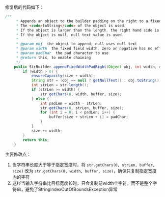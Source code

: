 修复后的代码如下：

```java
/**
     * Appends an object to the builder padding on the right to a fixed length.
     * The <code>toString</code> of the object is used.
     * If the object is larger than the length, the right hand side is lost.
     * If the object is null, null text value is used.
     * 
     * @param obj  the object to append, null uses null text
     * @param width  the fixed field width, zero or negative has no effect
     * @param padChar  the pad character to use
     * @return this, to enable chaining
     */
    public StrBuilder appendFixedWidthPadRight(Object obj, int width, char padChar) {
        if (width > 0) {
            ensureCapacity(size + width);
            String str = (obj == null ? getNullText() : obj.toString());
            int strLen = str.length();
            if (strLen >= width) {
                str.getChars(0, width, buffer, size);
            } else {
                int padLen = width - strLen;
                str.getChars(0, strLen, buffer, size);
                for (int i = 0; i < padLen; i++) {
                    buffer[size + strLen + i] = padChar;
                }
            }
            size += width;
        }
        return this;
    }
```

主要修改点：
1. 当字符串长度大于等于指定宽度时，将 `str.getChars(0, strLen, buffer, size)` 改为 `str.getChars(0, width, buffer, size)`，确保只复制指定宽度内的字符
2. 这样当输入字符串比目标宽度长时，只会复制前width个字符，而不是整个字符串，避免了StringIndexOutOfBoundsException异常
